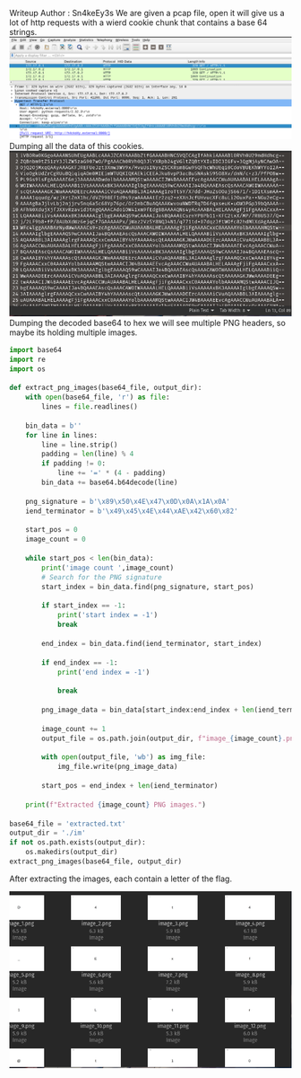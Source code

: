 Writeup Author : Sn4keEy3s
We are given a pcap file, open it will give us  a lot of http requests with a wierd cookie chunk that contains a base 64 strings.
![im](./image1.png)
Dumping all the data of this cookies.
![im](./image2.png)
Dumping the decoded base64 to hex we will see multiple PNG headers, so maybe its holding multiple images.
```python
import base64
import re
import os

def extract_png_images(base64_file, output_dir):
    with open(base64_file, 'r') as file:
        lines = file.readlines()

    bin_data = b'' 
    for line in lines:
        line = line.strip()  
        padding = len(line) % 4
        if padding != 0:
            line += '=' * (4 - padding)
        bin_data += base64.b64decode(line) 

    png_signature = b'\x89\x50\x4E\x47\x0D\x0A\x1A\x0A'
    iend_terminator = b'\x49\x45\x4E\x44\xAE\x42\x60\x82'

    start_pos = 0
    image_count = 0

    while start_pos < len(bin_data):
        print('image count ',image_count)
        # Search for the PNG signature
        start_index = bin_data.find(png_signature, start_pos)

        if start_index == -1:
            print('start index = -1')
            break
           
        end_index = bin_data.find(iend_terminator, start_index)

        if end_index == -1:
            print('end index = -1')

            break

        png_image_data = bin_data[start_index:end_index + len(iend_terminator)]

        image_count += 1
        output_file = os.path.join(output_dir, f"image_{image_count}.png")

        with open(output_file, 'wb') as img_file:
            img_file.write(png_image_data)

        start_pos = end_index + len(iend_terminator)

    print(f"Extracted {image_count} PNG images.")

base64_file = 'extracted.txt'  
output_dir = './im' 
if not os.path.exists(output_dir):
    os.makedirs(output_dir)
extract_png_images(base64_file, output_dir)
```
After extracting the images, each contain a letter of the flag.

![im](./image3.png)

